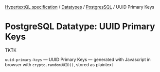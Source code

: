 [HypertextQL specification](../../../) / [Datatypes](../../) / [PostgresSQL](../) / UUID Primary Keys

# PostgreSQL Datatype:  UUID Primary Keys

TKTK

`uuid-primary-keys` — UUID Primary Keys — generated with Javascript in browser with `crypto.randomUUID()`, stored as plaintext
